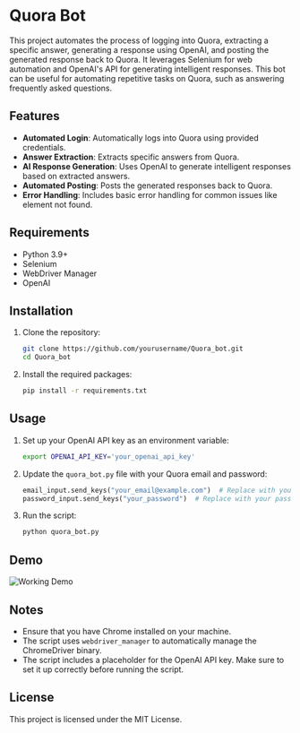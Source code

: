 # Quora Bot

This project automates the process of logging into Quora, extracting a specific answer, generating a response using OpenAI, and posting the generated response back to Quora. It leverages Selenium for web automation and OpenAI's API for generating intelligent responses. This bot can be useful for automating repetitive tasks on Quora, such as answering frequently asked questions.

## Features

- **Automated Login**: Automatically logs into Quora using provided credentials.
- **Answer Extraction**: Extracts specific answers from Quora.
- **AI Response Generation**: Uses OpenAI to generate intelligent responses based on extracted answers.
- **Automated Posting**: Posts the generated responses back to Quora.
- **Error Handling**: Includes basic error handling for common issues like element not found.

## Requirements

- Python 3.9+
- Selenium
- WebDriver Manager
- OpenAI

## Installation

1. Clone the repository:
    ```sh
    git clone https://github.com/yourusername/Quora_bot.git
    cd Quora_bot
    ```

2. Install the required packages:
    ```sh
    pip install -r requirements.txt
    ```

## Usage

1. Set up your OpenAI API key as an environment variable:
    ```sh
    export OPENAI_API_KEY='your_openai_api_key'
    ```

2. Update the `quora_bot.py` file with your Quora email and password:
    ```python
    email_input.send_keys("your_email@example.com")  # Replace with your email
    password_input.send_keys("your_password")  # Replace with your password
    ```

3. Run the script:
    ```sh
    python quora_bot.py
    ```

## Demo

![Working Demo](path/to/your/demo.gif)

## Notes

- Ensure that you have Chrome installed on your machine.
- The script uses `webdriver_manager` to automatically manage the ChromeDriver binary.
- The script includes a placeholder for the OpenAI API key. Make sure to set it up correctly before running the script.

## License

This project is licensed under the MIT License.
